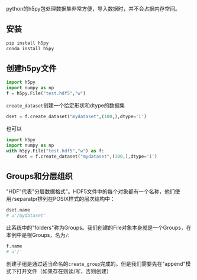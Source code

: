 ﻿python的h5py包处理数据集非常方便，导入数据时，并不会占据内存空间。

## 安装

```python
pip install h5py
conda install h5py
```



## 创建h5py文件

```python
import h5py
import numpy as np
f = h5py.File("test.hdf5","w")
```

`create_dataset`创建一个给定形状和dtype的数据集

```python
dset = f.create_dataset("mydataset",(100,),dtype='i')
```

也可以

```python
import h5py
import numpy as np
with h5py.File("test.hdf5","w") as f:
    dset = f.create_dataset("mydataset",(100,),dtype='i')
```

## Groups和分层组织

"HDF"代表"分层数据格式"。HDF5文件中的每个对象都有一个名称，他们使用`/`separatpr排列在POSIX样式的层次结构中：

```python
dset.name
# u'/mydataset'
```

此系统中的"folders"称为Groups。我们创建的File对象本身就是一个Groups，在本例中是根Groups，名为`/`:

```python
f.name
# u'/'
```

创建子组是通过适当命名的`create_group`完成的。但是我们需要先在"append"模式下打开文件（如果存在则读/写，否则创建）

```python

```

